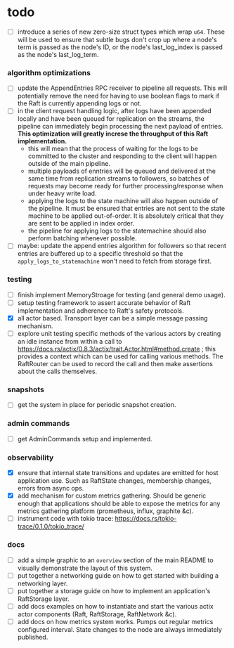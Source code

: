 todo
====
- [ ] introduce a series of new zero-size struct types which wrap `u64`. These will be used to ensure that subtle bugs don't crop up where a node's term is passed as the node's ID, or the node's last_log_index is passed as the node's last_log_term.

### algorithm optimizations
- [ ] update the AppendEntries RPC receiver to pipeline all requests. This will potentially remove the need for having to use boolean flags to mark if the Raft is currently appending logs or not.
- [ ] in the client request handling logic, after logs have been appended locally and have been queued for replication on the streams, the pipeline can immediately begin processing the next payload of entries. **This optimization will greatly increse the throughput of this Raft implementation.**
    - this will mean that the process of waiting for the logs to be committed to the cluster and responding to the client will happen outside of the main pipeline.
    - multiple payloads of enntries will be queued and delivered at the same time from replication streams to followers, so batches of requests may become ready for further processing/response when under heavy write load.
    - applying the logs to the state machine will also happen outside of the pipeline. It must be ensured that entries are not sent to the state machine to be applied out-of-order. It is absolutely critical that they are sent to be applied in index order.
    - the pipeline for applying logs to the statemachine should also perform batching whenever possible.
- [ ] maybe: update the append entries algorithm for followers so that recent entries are buffered up to a specific threshold so that the `apply_logs_to_statemachine` won't need to fetch from storage first.

### testing
- [ ] finish implement MemoryStroage for testing (and general demo usage).
- [ ] setup testing framework to assert accurate behavior of Raft implementation and adherence to Raft's safety protocols.
- [x] all actor based. Transport layer can be a simple message passing mechanism.
- [ ] explore unit testing specific methods of the various actors by creating an idle instance from within a call to https://docs.rs/actix/0.8.3/actix/trait.Actor.html#method.create ; this provides a context which can be used for calling various methods. The RaftRouter can be used to record the call and then make assertions about the calls themselves.

### snapshots
- [ ] get the system in place for periodic snapshot creation.

### admin commands
- [ ] get AdminCommands setup and implemented.

### observability
- [x] ensure that internal state transitions and updates are emitted for host application use. Such as RaftState changes, membership changes, errors from async ops.
- [x] add mechanism for custom metrics gathering. Should be generic enough that applications should be able to expose the metrics for any metrics gathering platform (prometheus, influx, graphite &c).
- [ ] instrument code with tokio trace: https://docs.rs/tokio-trace/0.1.0/tokio_trace/

### docs
- [ ] add a simple graphic to an `overview` section of the main README to visually demonstrate the layout of this system.
- [ ] put together a networking guide on how to get started with building a networking layer.
- [ ] put together a storage guide on how to implement an application's RaftStorage layer.
- [ ] add docs examples on how to instantiate and start the various actix actor components (Raft, RaftStorage, RaftNetwork &c).
- [ ] add docs on how metrics system works. Pumps out regular metrics configured interval. State changes to the node are always immediately published.
